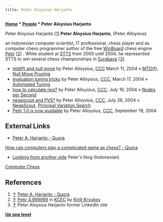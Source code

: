 ```yaml
---
title: Peter Aloysius Harjanto
---
```

**[Home](Home "Home") \* [People](People "People") \* Peter Aloysius Harjanto**



 [](https://id.quora.com/profile/Peter-A-Harjanto) Peter Aloysius Harjanto <a id="cite-note-1" href="#cite-ref-1">[1]</a> 
**Peter Aloysius Harjanto**, (Peter Alloysius)  

an Indonesian computer scientist, IT professional, chess player and as computer chess programmer author of the free [WinBoard](WinBoard "WinBoard") chess engine [Petir](Petir "Petir") <a id="cite-note-2" href="#cite-ref-2">[2]</a> . While student at [STTS](http://id.wikipedia.org/wiki/Sekolah_Tinggi_Teknik_Surabaya) from 2000 until 2004, he represented STTS to win several chess championships in [Surabaya](https://en.wikipedia.org/wiki/Surabaya) <a id="cite-note-3" href="#cite-ref-3">[3]</a>. 






* [mtd(f) and null move](https://www.stmintz.com/ccc/index.php?id=354078) by Peter Alloysius, [CCC](CCC "CCC") March 11, 2004 » [MTD(f)](MTD(f) "MTD(f)"), [Null Move Pruning](Null_Move_Pruning "Null Move Pruning")
* [evaluation tuning tricks](https://www.stmintz.com/ccc/index.php?id=355083) by Peter Alloysius, [CCC](CCC "CCC"), March 17, 2004 » [Automated Tuning](Automated_Tuning "Automated Tuning")
* [how to calculate nps?](https://www.stmintz.com/ccc/index.php?id=377814) by Peter Alloysius, [CCC](CCC "CCC"), July 19, 2004 » [Nodes per Second](Nodes_per_Second "Nodes per Second")
* [negascout and PVS?](https://www.stmintz.com/ccc/index.php?id=379100) by Peter Alloysius, [CCC](CCC "CCC"), July 26, 2004 » [NegaScout](NegaScout "NegaScout"), [Principal Variation Search](Principal_Variation_Search "Principal Variation Search")
* [Petir 1.0 is now available](https://www.stmintz.com/ccc/index.php?id=388211) by Peter Alloysius, [CCC](CCC "CCC"), September 19, 2004


## External Links


* [Peter A. Harjanto - Quora](https://id.quora.com/profile/Peter-A-Harjanto)


 [How can computers play a complicated game as chess? - Quora](https://www.quora.com/How-can-computers-play-a-complicated-game-as-chess)
* [Looking from another side](https://codepeter.wordpress.com/) Peter's blog (Indonesian)


 [Computer Chess](https://codepeter.wordpress.com/category/computer-chess/)
## References


1. <a id="cite-ref-1" href="#cite-note-1">↑</a> [Peter A. Harjanto - Quora](https://id.quora.com/profile/Peter-A-Harjanto)
2. <a id="cite-ref-2" href="#cite-note-2">↑</a> [Petir 4.999999](http://kirill-kryukov.com/chess/kcec/cgi/engine_details.cgi?print=Details&each_game=1&eng=Petir%204.999999) in [KCEC](KCEC "KCEC") by [Kirill Kryukov](Kirill_Kryukov "Kirill Kryukov")
3. <a id="cite-ref-3" href="#cite-note-3">↑</a> Peter Aloysius Harjanto former LinkedIn site

**[Up one level](People "People")**







 
